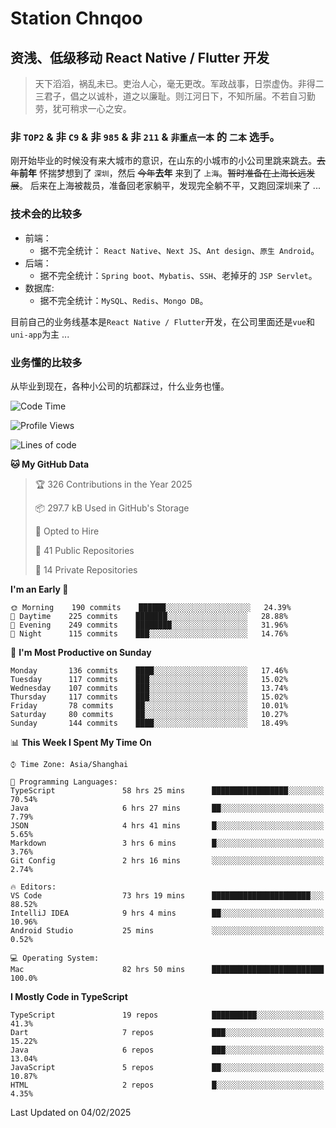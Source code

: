 # Station Chnqoo

## 资浅、低级移动 React Native / Flutter 开发

> 天下滔滔，祸乱未已。吏治人心，毫无更改。军政战事，日崇虚伪。非得二三君子，倡之以诚朴，道之以廉耻。则江河日下，不知所届。不若自习勤劳，犹可稍求一心之安。

### 非 `TOP2` & 非 `C9` & 非 `985` & 非 `211` & `非重点一本` 的 `二本` 选手。

刚开始毕业的时候没有来大城市的意识，在山东的小城市的小公司里跳来跳去。~~去年~~**前年** 怀揣梦想到了 `深圳`，然后 ~~今年~~**去年** 来到了 `上海`。~~暂时准备在上海长远发展~~。
后来在上海被裁员，准备回老家躺平，发现完全躺不平，又跑回深圳来了 ...

### 技术会的比较多

- 前端：
  - 据不完全统计： `React Native`、`Next JS`、`Ant design`、`原生 Android`。
- 后端：
  - 据不完全统计：`Spring boot`、`Mybatis`、`SSH`、老掉牙的 `JSP Servlet`。
- 数据库:
  - 据不完全统计：`MySQL`、`Redis`、`Mongo DB`。

目前自己的业务线基本是`React Native / Flutter`开发，在公司里面还是`vue`和`uni-app`为主 ...

### 业务懂的比较多

从毕业到现在，各种小公司的坑都踩过，什么业务也懂。

<!--START_SECTION:waka-->
![Code Time](http://img.shields.io/badge/Code%20Time-7%2C454%20hrs%2029%20mins-blue)

![Profile Views](http://img.shields.io/badge/Profile%20Views-0-blue)

![Lines of code](https://img.shields.io/badge/From%20Hello%20World%20I%27ve%20Written-496%20Thousand%20lines%20of%20code-blue)

**🐱 My GitHub Data** 

> 🏆 326 Contributions in the Year 2025
 > 
> 📦 297.7 kB Used in GitHub's Storage 
 > 
> 💼 Opted to Hire
 > 
> 📜 41 Public Repositories 
 > 
> 🔑 14 Private Repositories  
 > 
**I'm an Early 🐤** 

```text
🌞 Morning    190 commits    ██████░░░░░░░░░░░░░░░░░░░   24.39% 
🌆 Daytime    225 commits    ███████░░░░░░░░░░░░░░░░░░   28.88% 
🌃 Evening    249 commits    ████████░░░░░░░░░░░░░░░░░   31.96% 
🌙 Night      115 commits    ███░░░░░░░░░░░░░░░░░░░░░░   14.76%

```
📅 **I'm Most Productive on Sunday** 

```text
Monday       136 commits    ████░░░░░░░░░░░░░░░░░░░░░   17.46% 
Tuesday      117 commits    ███░░░░░░░░░░░░░░░░░░░░░░   15.02% 
Wednesday    107 commits    ███░░░░░░░░░░░░░░░░░░░░░░   13.74% 
Thursday     117 commits    ███░░░░░░░░░░░░░░░░░░░░░░   15.02% 
Friday       78 commits     ██░░░░░░░░░░░░░░░░░░░░░░░   10.01% 
Saturday     80 commits     ██░░░░░░░░░░░░░░░░░░░░░░░   10.27% 
Sunday       144 commits    ████░░░░░░░░░░░░░░░░░░░░░   18.49%

```


📊 **This Week I Spent My Time On** 

```text
⌚︎ Time Zone: Asia/Shanghai

💬 Programming Languages: 
TypeScript               58 hrs 25 mins      █████████████████░░░░░░░░   70.54% 
Java                     6 hrs 27 mins       ██░░░░░░░░░░░░░░░░░░░░░░░   7.79% 
JSON                     4 hrs 41 mins       █░░░░░░░░░░░░░░░░░░░░░░░░   5.65% 
Markdown                 3 hrs 6 mins        █░░░░░░░░░░░░░░░░░░░░░░░░   3.76% 
Git Config               2 hrs 16 mins       ░░░░░░░░░░░░░░░░░░░░░░░░░   2.74%

🔥 Editors: 
VS Code                  73 hrs 19 mins      ██████████████████████░░░   88.52% 
IntelliJ IDEA            9 hrs 4 mins        ██░░░░░░░░░░░░░░░░░░░░░░░   10.96% 
Android Studio           25 mins             ░░░░░░░░░░░░░░░░░░░░░░░░░   0.52%

💻 Operating System: 
Mac                      82 hrs 50 mins      █████████████████████████   100.0%

```

**I Mostly Code in TypeScript** 

```text
TypeScript               19 repos            ██████████░░░░░░░░░░░░░░░   41.3% 
Dart                     7 repos             ███░░░░░░░░░░░░░░░░░░░░░░   15.22% 
Java                     6 repos             ███░░░░░░░░░░░░░░░░░░░░░░   13.04% 
JavaScript               5 repos             ██░░░░░░░░░░░░░░░░░░░░░░░   10.87% 
HTML                     2 repos             █░░░░░░░░░░░░░░░░░░░░░░░░   4.35%

```



 Last Updated on 04/02/2025
<!--END_SECTION:waka-->

<!---
ChenqiaoStation/ChenqiaoStation is a ✨ special ✨ repository because its `README.md` (this file) appears on your GitHub profile.
You can click the Preview link to take a look at your changes.
--->

